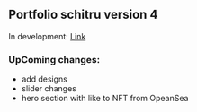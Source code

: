 ## Portfolio schitru version 4

In development: [Link](https://schitruv4-ae5r.vercel.app/)

### UpComing changes:
- add designs
- slider changes
- hero section with like to NFT from OpeanSea